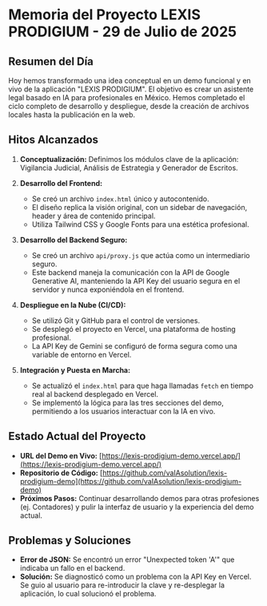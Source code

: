 # Memoria del Proyecto LEXIS PRODIGIUM - 29 de Julio de 2025

## Resumen del Día

Hoy hemos transformado una idea conceptual en un demo funcional y en vivo de la aplicación "LEXIS PRODIGIUM". El objetivo es crear un asistente legal basado en IA para profesionales en México. Hemos completado el ciclo completo de desarrollo y despliegue, desde la creación de archivos locales hasta la publicación en la web.

## Hitos Alcanzados

1.  **Conceptualización:** Definimos los módulos clave de la aplicación: Vigilancia Judicial, Análisis de Estrategia y Generador de Escritos.

2.  **Desarrollo del Frontend:**
    *   Se creó un archivo `index.html` único y autocontenido.
    *   El diseño replica la visión original, con un sidebar de navegación, header y área de contenido principal.
    *   Utiliza Tailwind CSS y Google Fonts para una estética profesional.

3.  **Desarrollo del Backend Seguro:**
    *   Se creó un archivo `api/proxy.js` que actúa como un intermediario seguro.
    *   Este backend maneja la comunicación con la API de Google Generative AI, manteniendo la API Key del usuario segura en el servidor y nunca exponiéndola en el frontend.

4.  **Despliegue en la Nube (CI/CD):**
    *   Se utilizó Git y GitHub para el control de versiones.
    *   Se desplegó el proyecto en Vercel, una plataforma de hosting profesional.
    *   La API Key de Gemini se configuró de forma segura como una variable de entorno en Vercel.

5.  **Integración y Puesta en Marcha:**
    *   Se actualizó el `index.html` para que haga llamadas `fetch` en tiempo real al backend desplegado en Vercel.
    *   Se implementó la lógica para las tres secciones del demo, permitiendo a los usuarios interactuar con la IA en vivo.

## Estado Actual del Proyecto

*   **URL del Demo en Vivo:** [https://lexis-prodigium-demo.vercel.app/](https://lexis-prodigium-demo.vercel.app/)
*   **Repositorio de Código:** [https://github.com/vaIAsolution/lexis-prodigium-demo](https://github.com/vaIAsolution/lexis-prodigium-demo)
*   **Próximos Pasos:** Continuar desarrollando demos para otras profesiones (ej. Contadores) y pulir la interfaz de usuario y la experiencia del demo actual.

## Problemas y Soluciones

*   **Error de JSON:** Se encontró un error "Unexpected token 'A'" que indicaba un fallo en el backend. 
*   **Solución:** Se diagnosticó como un problema con la API Key en Vercel. Se guio al usuario para re-introducir la clave y re-desplegar la aplicación, lo cual solucionó el problema.
